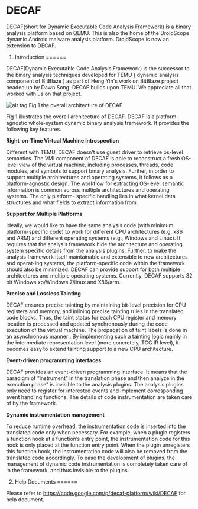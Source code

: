 DECAF
=====

DECAF(short for Dynamic Executable Code Analysis Framework) is a binary analysis platform based on QEMU.  This is also the home of the DroidScope dynamic Android malware analysis platform. DroidScope is now an extension to DECAF.

1. Introduction
======

DECAF(Dynamic Executable Code Analysis Framework) is the successor to the binary analysis techniques developed for TEMU ( dynamic analysis component of BitBlaze ) as part of Heng Yin's work on BitBlaze project headed up by Dawn Song. DECAF builds upon TEMU. We appreciate all that worked with us on that project.


![alt tag](http://sycurelab.ecs.syr.edu/image/overall_decaf.jpg)
Fig 1 the overall architecture of DECAF

Fig 1 illustrates the overall architecture of DECAF. DECAF is a platform-agnostic whole-system dynamic binary analysis framework. It provides the following key features.

**Right-on-Time Virtual Machine Introspection**

Different with TEMU, DECAF doesn’t use guest driver to retrieve os-level semantics. The VMI component of DECAF is able to reconstruct a fresh OS-level view of the virtual machine, including processes, threads, code modules, and symbols to support binary analysis. Further, in order to support multiple architectures and operating systems, it follows as a platform-agnostic design. The workflow for extracting OS-level semantic information is common across multiple architectures and operating systems. The only platform- specific handling lies in what kernel data structures and what fields to extract information from.

**Support for Multiple Platforms**

Ideally, we would like to have the same analysis code (with minimum platform-specific code) to work for different CPU architectures (e.g, x86 and ARM) and different operating systems (e.g., Windows and Linux). It requires that the analysis framework hide the architecture and operating system specific details from the analysis plugins. Further, to make the analysis framework itself maintainable and extensible to new architectures and operat-ing systems, the platform-specific code within the framework should also be minimized. DECAF can provide support for both multiple architectures and multiple operating systems. Currently, DECAF supports 32 bit Windows xp/Windows 7/linux and X86/arm.

**Precise and Lossless Tainting**

DECAF ensures precise tainting by maintaining bit-level precision for CPU registers and memory, and inlining precise tainting rules in the translated code blocks. Thus, the taint status for each CPU register and memory location is processed and updated synchronously during the code execution of the virtual machine. The propagation of taint labels is done in an asynchronous manner . By implementing such a tainting logic mainly in the intermediate representation level (more concretely, TCG IR level), it becomes easy to extend tainting support to a new CPU architecture.

**Event-driven programming interfaces**

DECAF provides an event-driven programming interface. It means that the paradigm of ”instrument” in the translation phase and then analyze in the execution phase” is invisible to the analysis plugins. The analysis plugins only need to register for interested events and implement corresponding event handling functions. The details of code instrumentation are taken care of by the framework.

**Dynamic instrumentation management**

To reduce runtime overhead, the instrumentation code is inserted into the translated code only when necessary. For example, when a plugin registers a function hook at a function’s entry point, the instrumentation code for this hook is only placed at the function entry point. When the plugin unregisters this function hook, the instrumentation code will also be removed from the translated code accordingly. To ease the development of plugins, the management of dynamic code instrumentation is completely taken care of in the framework, and thus invisible to the plugins.

2. Help Documents
======

Please refer to https://code.google.com/p/decaf-platform/wiki/DECAF for help document.

